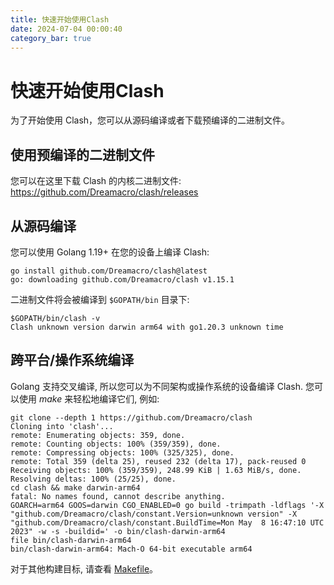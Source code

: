 ```yaml
---
title: 快速开始使用Clash
date: 2024-07-04 00:00:40
category_bar: true
---
```


# 快速开始使用Clash

为了开始使用 Clash，您可以从源码编译或者下载预编译的二进制文件。

## 使用预编译的二进制文件

您可以在这里下载 Clash 的内核二进制文件: https://github.com/Dreamacro/clash/releases

## 从源码编译

您可以使用 Golang 1.19+ 在您的设备上编译 Clash:

```shell
go install github.com/Dreamacro/clash@latest
go: downloading github.com/Dreamacro/clash v1.15.1
```

二进制文件将会被编译到 `$GOPATH/bin` 目录下:

```shell
$GOPATH/bin/clash -v
Clash unknown version darwin arm64 with go1.20.3 unknown time
```

## 跨平台/操作系统编译

Golang 支持交叉编译, 所以您可以为不同架构或操作系统的设备编译 Clash. 您可以使用 *make* 来轻松地编译它们, 例如:

```shell
git clone --depth 1 https://github.com/Dreamacro/clash
Cloning into 'clash'...
remote: Enumerating objects: 359, done.
remote: Counting objects: 100% (359/359), done.
remote: Compressing objects: 100% (325/325), done.
remote: Total 359 (delta 25), reused 232 (delta 17), pack-reused 0
Receiving objects: 100% (359/359), 248.99 KiB | 1.63 MiB/s, done.
Resolving deltas: 100% (25/25), done.
cd clash && make darwin-arm64
fatal: No names found, cannot describe anything.
GOARCH=arm64 GOOS=darwin CGO_ENABLED=0 go build -trimpath -ldflags '-X "github.com/Dreamacro/clash/constant.Version=unknown version" -X "github.com/Dreamacro/clash/constant.BuildTime=Mon May  8 16:47:10 UTC 2023" -w -s -buildid=' -o bin/clash-darwin-arm64
file bin/clash-darwin-arm64
bin/clash-darwin-arm64: Mach-O 64-bit executable arm64
```

对于其他构建目标, 请查看 [Makefile](https://github.com/Dreamacro/clash/blob/master/Makefile)。
